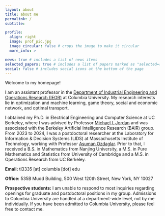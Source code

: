 ```yaml
---
layout: about
title: about me
permalink: /
subtitle:

profile:
  align: right
  image: prof_pic.jpg
  image_circular: false # crops the image to make it circular
  more_info: >

news: true # includes a list of news items
selected_papers: true # includes a list of papers marked as "selected={true}"
social: false # includes social icons at the bottom of the page
---
```


Welcome to my homepage!

I am an assistant professor in the [Department of Industrial Engineering and Operations Research (IEOR)](https://ieor.columbia.edu/) at Columbia University. My research interests lie in optimization and machine learning, game theory, social and economic network, and optimal transport.

I obtained my Ph.D. in Electrical Engineering and Computer Science at UC Berkeley, where I was advised by Professor [Michael I. Jordan](https://people.eecs.berkeley.edu/~jordan/) and was associated with the Berkeley Artificial Intelligence Research (BAIR) group. From 2023 to 2024, I was a postdoctoral researcher at the Laboratory for Information & Decision Systems (LIDS) at Massachusetts Institute of Technology, working with Professor [Asuman Ozdaglar](https://asu.mit.edu/). Prior to that, I received a B.S. in Mathematics from Nanjing University, a M.S. in Pure Mathematics and Statistics from University of Cambridge and a M.S. in Operations Research from UC Berkeley.

<p><strong>Email:</strong> tl3335 [at] columbia [dot] edu </p>
<p><strong>Office:</strong> 535B Mudd Building, 500 West 120th Street, New York, NY 10027 </p>
<p><strong>Prospective students:</strong> I am unable to respond to most inquiries regarding openings for graduate and postdoctoral positions in my group. Admissions to Columbia University are handled at a department-wide level, not by me individually. If you have been admitted to Columbia University, please feel free to contact me.</p>

<br/>

